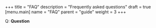 +++
title = "FAQ"
description = "Frequently asked questions"
draft = true
[menu.main]
  name = "FAQ"
  parent = "guide"
  weight = 3
+++

Q: **Question**
